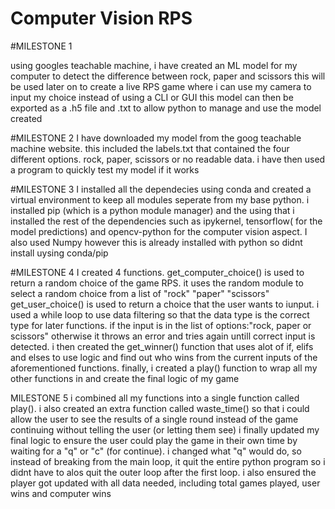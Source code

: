 # Computer Vision RPS

#MILESTONE 1

using googles teachable machine, i have created an ML model for my computer to detect the difference between rock, paper and scissors
this will be used later on to create a live RPS game where i can use my camera to input my choice instead of using a CLI or GUI
this model can then be exported as a .h5 file and .txt to allow python to manage and use the model created

#MILESTONE 2
I have downloaded my model from the goog teachable machine website. this included the labels.txt that contained the four different options. rock, paper, scissors or no readable data.
i have then used a program to quickly test my model if it works


#MILESTONE 3
I installed all the dependecies using conda and created a virtual environment to keep all modules seperate from my base python. i installed pip (which is a python module manager) and the using that i installed the rest of the dependencies
such as ipykernel, tensorflow( for the model predictions) and opencv-python for the computer vision aspect. I also used Numpy however this is already installed with python so didnt install uysing conda/pip


#MILESTONE 4
I created 4 functions. get_computer_choice() is used to return a random choice of the game RPS. it uses the random module to select a random choice from a list of "rock" "paper" "scissors"
get_user_choice() is used to return a choice that the user wants to iunput. i used a while loop to use data filtering so that the data type is the correct type for later functions. if the input is in the list of options:"rock, paper or scissors" otherwise it throws an error and tries again untill correct input is detected.
i then created the get_winner() function that uses alot of if, elifs and elses to use logic and find out who wins from the current inputs of the aforementioned functions.
finally, i created a play() function to wrap all my other functions in and create the final logic of my game


MILESTONE 5
i combined all my functions into a single function called play(). i also created an extra function called waste_time() so that i could allow the user to see the results of a single round instead of the game continuing without telling the user (or letting them see)
i finally updated my final logic to ensure the user could play the game in their own time by waiting for a "q" or "c" (for continue). i changed what "q" would do, so instead of breaking from the main loop, it quit the entire python program so i didnt have to alos quit the outer loop after the first loop.
i also ensured the player got updated with all data needed, including total games played, user wins and computer wins 

